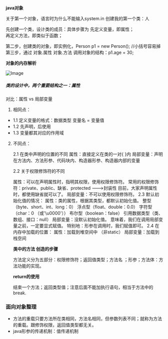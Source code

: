 **java对象**

关于第一个对象，语言时为什么不能输入system.in
创建我的第一个类：人

先创建一个类，设计类的成员：具体步骤为
先定义变量，即属性；         
再定义方法，即类似于函数；

第二步，创建类的对象，即实例化，Person p1 = new Person();  //小括号容易掉第三步，通过 对象.属性 对象.方法 调用对象的结构：p1.age = 30;

**对象的内存解析** 

![Image](C:\Users\wang\AppData\Local\Temp\Image.png)

##### 类的设计中，两个重要结构之一：属性

对比：属性 vs 局部变量

1. 相同点：

+ 1.1 定义变量的格式：数据类型 变量名 = 变量值
+ 1.2 先声明，后使用
+ 1.3 变量都其对应的作用域

2. 不同点： 

   2.1 在类中声明的位置的不同
   属性：直接定义在类的一对{ }内
   局部变量：声明在方法内、方法形参、代码块内、构造器形参、构造器内部的变量

   2.2 关于权限修饰符的不同

   属性：可以在声明属性时，指明其权限，使用权限修饰符。
   常用的权限修饰符：private、public、缺省、protected --->封装性
   目前，大家声明属性时，都使用缺省就可以了。
   局部变量：不可以使用权限修饰符。
   2.3 默认初始化值的情况：
   属性：类的属性，根据其类型，都默认初始化值。
   整型（byte、short、int、long：0）
   浮点型（float、double：0.0）
   字符型（char：0 （或'\u0000'））
   布尔型（boolean：false）
   引用数据类型（类、数组、接口：null）
   局部变量：没默认初始化值。
   意味着，我们在调用局部变量之前，一定要显式赋值。
   特别地：形参在调用时，我们赋值即可。
   2.4 在内存中加载的位置：
   属性：加载到堆空间中  （非static）
   局部变量：加载到栈空间

   **类中的方法 创造的步骤**

   方法定义分为五部分：权限修饰符；返回值类型；方法名 ；形参；方法体：方法功能的实现。

   **return的使用**

   结束一个方法；返回类型值；注意后面不能加执行语句，相当于方法中的break.   

### 面向对象整理

+ 方法的重载只要方法所在类相同，方法名相同，但参数列表不同；就称为方法的重载。跟修饰权限，返回值类型都无关。 
+ java形参的传递机制：值传递机制